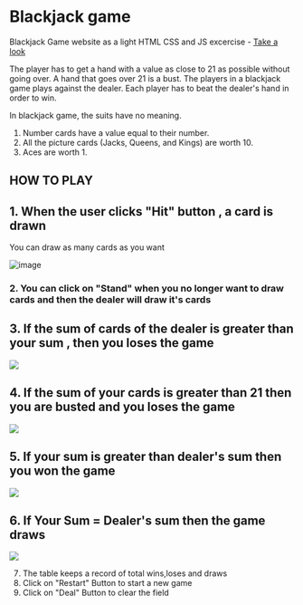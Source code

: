 # Blackjack game
Blackjack Game website as a light HTML CSS and JS excercise - [Take a look](https://ashika0124.github.io/backjack_game/)

The player has to get a hand with a value as close to 21 as possible without going over. 
A hand that goes over 21 is a bust. 
The players in a blackjack game plays against the dealer. Each player has to beat the dealer's hand in order to win.

In blackjack game, the suits have no meaning. 
1. Number cards have a value equal to their number.
2. All the picture cards (Jacks, Queens, and Kings) are worth 10. 
3. Aces are worth 1.


## HOW TO PLAY

## 1. When the user clicks "Hit" button , a card is drawn
You can draw as many cards as you want

![image](https://github.com/TheArushiSingh/Web-dev-mini-projects/blob/main/Blackjack%20Game/readme%20images/img1.PNG)

### 2. You can click on "Stand" when you no longer want to draw cards and then the dealer will draw it's cards

## 3. If the sum of cards of the dealer is greater than your sum , then you loses the game

![](https://github.com/TheArushiSingh/Web-dev-mini-projects/blob/main/Blackjack%20Game/readme%20images/img2.PNG)


## 4. If the sum of your cards is greater than 21 then you are busted and you loses the game

![](https://github.com/TheArushiSingh/Web-dev-mini-projects/blob/main/Blackjack%20Game/readme%20images/img3.PNG)

## 5. If your sum is greater than dealer's sum then you won the game

![](https://github.com/TheArushiSingh/Web-dev-mini-projects/blob/main/Blackjack%20Game/readme%20images/img4.PNG)

## 6. If Your Sum = Dealer's sum then the game draws

![](https://github.com/TheArushiSingh/Web-dev-mini-projects/blob/main/Blackjack%20Game/readme%20images/img5.PNG)


7. The table keeps a record of total wins,loses and draws
8. Click on "Restart" Button to start a new game
9. Click on "Deal" Button to clear the field
